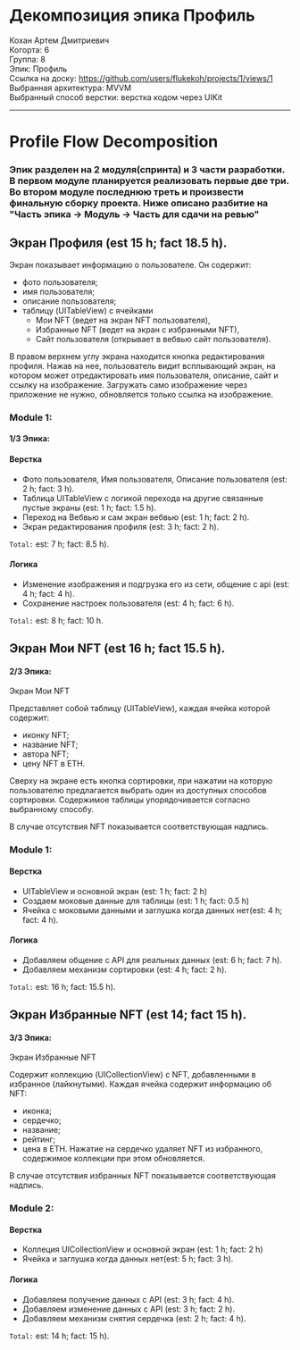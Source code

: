 # Декомпозиция эпика Профиль

Кохан Артем Дмитриевич
<br /> Когорта: 6
<br /> Группа: 8
<br /> Эпик: Профиль
<br /> Ссылка на доску: <https://github.com/users/flukekoh/projects/1/views/1>
<br /> Выбранная архитектура: MVVM
<br /> Выбранный способ верстки: верстка кодом через UIKit

<hr>

# Profile Flow Decomposition
### Эпик разделен на 2 модуля(спринта) и 3 части разработки. В первом модуле планируется реализовать первые две три. Во втором модуле последнюю треть и произвести финальную сборку проекта. Ниже описано разбитие на "Часть эпика -> Модуль -> Часть для сдачи на ревью"

## Экран Профиля (est 15 h; fact 18.5 h).

Экран показывает информацию о пользователе.
Он содержит:

- фото пользователя;
- имя пользователя;
- описание пользователя;
- таблицу (UITableView) с ячейками 
    - Мои NFT (ведет на экран NFT пользователя),
    - Избранные NFT (ведет на экран с избранными NFT),
    - Сайт пользователя (открывает в вебвью сайт пользователя).

В правом верхнем углу экрана находится кнопка редактирования профиля. 
Нажав на нее, пользователь видит всплывающий экран, на котором может отредактировать имя пользователя, описание, сайт и ссылку на изображение. Загружать само изображение через приложение не нужно, обновляется только ссылка на изображение.

### Module 1:
#### 1/3 Эпика:
#### Верстка
- Фото пользователя, Имя пользователя, Описание пользователя (est: 2 h; fact: 3 h).
- Таблица UITableView с логикой перехода на другие связанные пустые экраны (est: 1 h; fact: 1.5 h).
- Переход на Вебвью и сам экран вебвью (est: 1 h; fact: 2 h).
- Экран редактирования профиля (est: 3 h; fact: 2 h).

`Total:` est: 7 h; fact: 8.5 h).

#### Логика
- Изменение изображения и подгрузка его из сети, общение с api (est: 4 h; fact: 4 h).
- Сохранение настроек пользователя (est: 4 h; fact: 6 h).

`Total:` est: 8 h; fact: 10 h.

## Экран Мои NFT (est 16 h; fact 15.5 h).
#### 2/3 Эпика:
Экран Мои NFT

Представляет собой таблицу (UITableView), каждая ячейка которой содержит:

- иконку NFT;
- название NFT;
- автора NFT;
- цену NFT в ETH.

Сверху на экране есть кнопка сортировки, при нажатии на которую пользователю предлагается выбрать один из доступных способов сортировки. Содержимое таблицы упорядочивается согласно выбранному способу.

В случае отсутствия NFT показывается соответствующая надпись.

### Module 1:
#### Верстка
- UITableView и основной экран (est: 1 h; fact: 2 h)
- Создаем моковые данные для таблицы (est: 1 h; fact: 0.5 h)
- Ячейка с моковыми данными и заглушка когда данных нет(est: 4 h; fact: 4 h).

#### Логика
- Добавляем общение с API для реальных данных (est: 6 h; fact: 7 h).
- Добавляем механизм сортировки (est: 4 h; fact: 2 h).

`Total:` est: 16 h; fact: 15.5 h).

## Экран Избранные NFT (est 14; fact 15 h).

#### 3/3 Эпика:

Экран Избранные NFT

Содержит коллекцию (UICollectionView) c NFT, добавленными в избранное (лайкнутыми). Каждая ячейка содержит информацию об NFT:

- иконка;
- сердечко;
- название;
- рейтинг;
- цена в ETH.
Нажатие на сердечко удаляет NFT из избранного, содержимое коллекции при этом обновляется.

В случае отсутствия избранных NFT показывается соответствующая надпись.

### Module 2:
#### Верстка
- Коллеция UICollectionView и основной экран (est: 1 h; fact: 2 h)
- Ячейка и заглушка когда данных нет(est: 5 h; fact: 3 h).

#### Логика
- Добавляем получение данных с API (est: 3 h; fact: 4 h).
- Добавляем изменение данных с API (est: 3 h; fact: 2 h).
- Добавляем механизм снятия сердечка (est: 2 h; fact: 4 h).

`Total:` est: 14 h; fact: 15 h).


